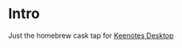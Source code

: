 # Intro

Just the homebrew cask tap for [Keenotes Desktop](https://github.com/keevol/keenotes-desktop)